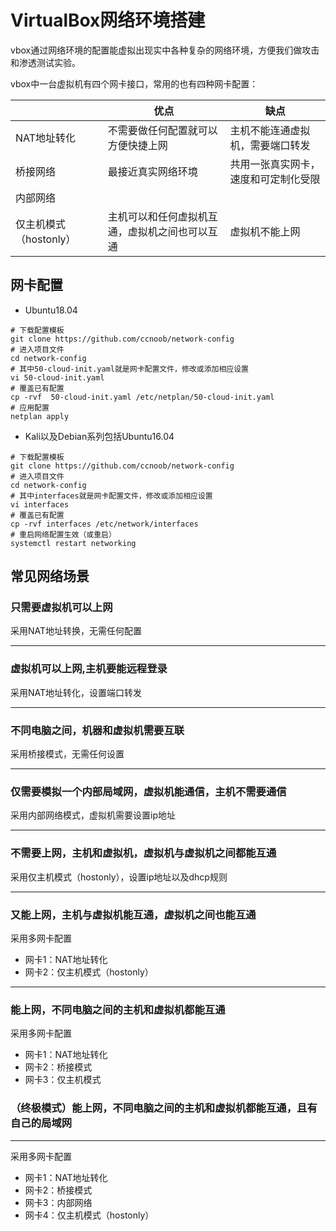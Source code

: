 # VirtualBox网络环境搭建

vbox通过网络环境的配置能虚拟出现实中各种复杂的网络环境，方便我们做攻击和渗透测试实验。

vbox中一台虚拟机有四个网卡接口，常用的也有四种网卡配置：

|                        | 优点                                           | 缺点                                 |
| ---------------------- | ---------------------------------------------- | ------------------------------------ |
| NAT地址转化            | 不需要做任何配置就可以方便快捷上网             | 主机不能连通虚拟机，需要端口转发     |
| 桥接网络               | 最接近真实网络环境                             | 共用一张真实网卡，速度和可定制化受限 |
| 内部网络               |                                                |                                      |
| 仅主机模式（hostonly） | 主机可以和任何虚拟机互通，虚拟机之间也可以互通 | 虚拟机不能上网                       |

## 网卡配置

- Ubuntu18.04

```shell
# 下载配置模板
git clone https://github.com/ccnoob/network-config
# 进入项目文件
cd network-config
# 其中50-cloud-init.yaml就是网卡配置文件，修改或添加相应设置
vi 50-cloud-init.yaml
# 覆盖已有配置
cp -rvf  50-cloud-init.yaml /etc/netplan/50-cloud-init.yaml
# 应用配置
netplan apply
```

- Kali以及Debian系列包括Ubuntu16.04

```shell
# 下载配置模板
git clone https://github.com/ccnoob/network-config
# 进入项目文件
cd network-config
# 其中interfaces就是网卡配置文件，修改或添加相应设置
vi interfaces
# 覆盖已有配置
cp -rvf interfaces /etc/network/interfaces
# 重启网络配置生效（或重启）
systemctl restart networking
```

## 常见网络场景

### 只需要虚拟机可以上网

采用NAT地址转换，无需任何配置

---

### 虚拟机可以上网,主机要能远程登录

采用NAT地址转化，设置端口转发

---

### 不同电脑之间，机器和虚拟机需要互联

采用桥接模式，无需任何设置

---

### 仅需要模拟一个内部局域网，虚拟机能通信，主机不需要通信

采用内部网络模式，虚拟机需要设置ip地址

---

### 不需要上网，主机和虚拟机，虚拟机与虚拟机之间都能互通

采用仅主机模式（hostonly），设置ip地址以及dhcp规则

---

### 又能上网，主机与虚拟机能互通，虚拟机之间也能互通

采用多网卡配置

- 网卡1：NAT地址转化
- 网卡2：仅主机模式（hostonly）

---

### 能上网，不同电脑之间的主机和虚拟机都能互通

采用多网卡配置

- 网卡1：NAT地址转化
- 网卡2：桥接模式
- 网卡3：仅主机模式

### （终极模式）能上网，不同电脑之间的主机和虚拟机都能互通，且有自己的局域网

---

采用多网卡配置

- 网卡1：NAT地址转化
- 网卡2：桥接模式
- 网卡3：内部网络
- 网卡4：仅主机模式（hostonly）